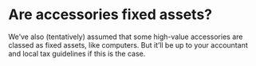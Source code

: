 # Are accessories fixed assets?

We’ve also (tentatively) assumed that some high-value accessories are classed as fixed assets, like computers. But it’ll be up to your accountant and local tax guidelines if this is the case.

